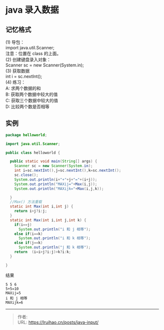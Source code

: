 # java 录入数据


## 记忆格式

(1) 导包：  
 import java.util.Scanner;  
 注意：位置在 class 的上面。  
(2) 创建键盘录入对象：  
 Scanner sc = new Scanner(System.in);  
(3) 获取数据  
 int i = sc.nextInt();  
(4) 练习：  
 A: 求两个数据的和  
 B: 获取两个数据中较大的值  
 C: 获取三个数据中较大的值  
 D: 比较两个数是否相等

## 实例

```java
package helloworld;

import java.util.Scanner;

public class helloworld {

  public static void main(String[] args) {
    Scanner sc = new Scanner(System.in);
    int i=sc.nextInt(),j=sc.nextInt(),k=sc.nextInt();
    sc.close();
    System.out.println(i+"+"+j+"="+(i+j));
    System.out.println("MAXij="+Max(i,j));
    System.out.println("MAXijk="+Max(i,j,k));

  }
  //Max() 方法重载
  static int Max(int i,int j) {
    return i>j?i:j;
  }
  static int Max(int i,int j,int k) {
    if(i==j)
      System.out.println("i 和 j 相等");
    else if(i==k)
      System.out.println("i 和 k 相等");
    else if(j==k)
      System.out.println("j 和 k 相等");
    return  (i=i>j?i:j)>k?i:k;
  }

}
```

结果

```plain
5 5 6
5+5=10
MAXij=5
i 和 j 相等
MAXijk=6
```


---

> 作者:   
> URL: https://lruihao.cn/posts/java-input/  


